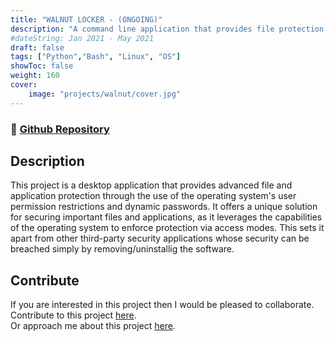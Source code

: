 ```yaml
---
title: "WALNUT LOCKER - (ONGOING)"
description: "A command line application that provides file protection through the use of the operating system's user permission modes. | Tech Stack: Python, Bash."
#dateString: Jan 2021 - May 2021
draft: false
tags: ["Python","Bash", "Linux", "OS"]
showToc: false
weight: 160
cover:
    image: "projects/walnut/cover.jpg"
--- 
```

### 🔗 [Github Repository](https://github.com/NehalH/Walnut-Locker)

## Description
This project is a desktop application that provides advanced file and application protection through the use of the operating system's user permission restrictions and dynamic passwords. It offers a unique solution for securing important files and applications, as it leverages the capabilities of the operating system to enforce protection via access modes. This sets it apart from other third-party security applications whose security can be breached simply by removing/uninstallig the software.

## Contribute
If you are interested in this project then I would be pleased to collaborate. 
Contribute to this project [here](https://github.com/NehalH/Walnut-Locker).  
Or approach me about this project [here](/).